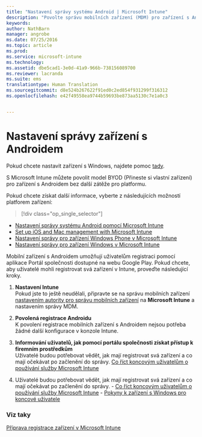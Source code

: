 ```yaml
---
title: "Nastavení správy systému Android | Microsoft Intune"
description: "Povolte správu mobilních zařízení (MDM) pro zařízení s Androidem a KNOXem pomocí služby Microsoft Intune."
keywords: 
author: NathBarn
manager: angrobe
ms.date: 07/25/2016
ms.topic: article
ms.prod: 
ms.service: microsoft-intune
ms.technology: 
ms.assetid: dbe5cad1-3e0d-41a9-966b-738156089700
ms.reviewer: lacranda
ms.suite: ems
translationtype: Human Translation
ms.sourcegitcommit: d8e524b267622f91ed0c2ed854f931299f316312
ms.openlocfilehash: e42f49558ea9744b59693be873aa5130c7e1a0c3


---
```


# Nastavení správy zařízení s Androidem
Pokud chcete nastavit zařízení s Windows, najdete pomoc [tady](../enduser/using-your-android-device-with-intune.md).

S Microsoft Intune můžete povolit model BYOD (Přineste si vlastní zařízení) pro zařízení s Androidem bez další zátěže pro platformu.

Pokud chcete získat další informace, vyberte z následujících možností platforem zařízení:

> [!div class="op_single_selector"]
- [Nastavení správy systému Android pomocí Microsoft Intune](set-up-android-management-with-microsoft-intune.md)
- [Set up iOS and Mac management with Microsoft Intune](set-up-ios-and-mac-management-with-microsoft-intune.md)
- [Nastavení správy pro zařízení Windows Phone v Microsoft Intune](set-up-windows-phone-management-with-microsoft-intune.md)
- [Nastavení správy pro zařízení Windows v Microsoft Intune](set-up-windows-device-management-with-microsoft-intune.md)

Mobilní zařízení s Androidem umožňují uživatelům registraci pomocí aplikace Portál společnosti dostupné na webu Google Play. Pokud chcete, aby uživatelé mohli registrovat svá zařízení v Intune, proveďte následující kroky.

1.  **Nastavení Intune**<br>
    Pokud jste to ještě neudělali, připravte se na správu mobilních zařízení [nastavením autority pro správu mobilních zařízení](get-ready-to-enroll-devices-in-microsoft-intune.md#set-mobile-device-management-authority) na **Microsoft Intune** a nastavením správy MDM.

2.  **Povolená registrace Androidu**<br>
    K povolení registrace mobilních zařízení s Androidem nejsou potřeba žádné další konfigurace v konzole Intune.

3.  **Informování uživatelů, jak pomocí portálu společnosti získat přístup k firemním prostředkům**<br>
    Uživatelé budou potřebovat vědět, jak mají registrovat svá zařízení a co mají očekávat po začlenění do správy. [Co říct koncovým uživatelům o používání služby Microsoft Intune](what-to-tell-your-end-users-about-using-microsoft-intune.md)

4.  Uživatelé budou potřebovat vědět, jak mají registrovat svá zařízení a co mají očekávat po začlenění do správy.
        - [Co říct koncovým uživatelům o používání služby Microsoft Intune](what-to-tell-your-end-users-about-using-microsoft-intune.md)
        - [Pokyny k zařízení s Windows pro koncové uživatele](../enduser/using-your-android-device-with-intune.md)

### Viz taky
[Příprava registrace zařízení v Microsoft Intune](get-ready-to-enroll-devices-in-microsoft-intune.md)



<!--HONumber=Aug16_HO1-->


